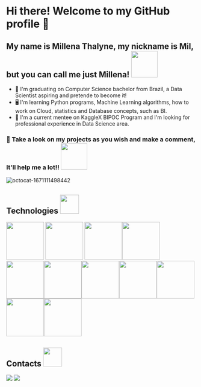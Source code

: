 # Hi there! Welcome to my GitHub profile 🌷
## My name is Millena Thalyne, my nickname is Mil, but you can call me just Millena! <img src="https://media.tenor.com/-f6Vna8VsdEAAAAi/happy-cat.gif" width="70" height="70"/>

- 🌸 I'm graduating on Computer Science bachelor from Brazil, a Data Scientist aspiring and pretende to become it!
- 🖥 I'm learning Python programs, Machine Learning algorithms, how to work on Cloud, statistics and Database concepts, such as BI. 
- 🌻 I'm a current mentee on KaggleX BIPOC Program and I'm looking for professional experience in Data Science area.


### 🚀 Take a look on my projects as you wish and make a comment, It'll help me a lot!! <img src="https://media.tenor.com/IRwu0K11SigAAAAj/dance.gif" width="70" height="70"/>
 

![octocat-1671111498442](https://user-images.githubusercontent.com/72171977/207873213-1027e0e7-8939-473f-aed4-6744d33547b2.png)
 ## Technologies <img src="https://media.tenor.com/uzTtjd6CtCAAAAAi/kitty-happy.gif" width="50" height="50"/> 
<img src="https://cdn.jsdelivr.net/gh/devicons/devicon/icons/docker/docker-original.svg" width="100" height="100"/> <img src="https://cdn.jsdelivr.net/gh/devicons/devicon/icons/git/git-original.svg" width="100" height="100"/>       <img src="https://cdn.jsdelivr.net/gh/devicons/devicon/icons/java/java-original.svg" width="100" height="100"/><img src="https://cdn.jsdelivr.net/gh/devicons/devicon/icons/jupyter/jupyter-original-wordmark.svg" width="100" height="100"/><img src="https://cdn.jsdelivr.net/gh/devicons/devicon/icons/linux/linux-original.svg" width="100" height="100"/><img src="https://cdn.jsdelivr.net/gh/devicons/devicon/icons/mysql/mysql-original-wordmark.svg" width="100" height="100"/><img src="https://cdn.jsdelivr.net/gh/devicons/devicon/icons/pandas/pandas-original-wordmark.svg" width="100" height="100" /><img src="https://cdn.jsdelivr.net/gh/devicons/devicon/icons/postgresql/postgresql-original-wordmark.svg" width="100" height="100"/><img src="https://cdn.jsdelivr.net/gh/devicons/devicon/icons/python/python-original.svg" width="100" height="100"/><img src="https://cdn.jsdelivr.net/gh/devicons/devicon/icons/r/r-original.svg" width="100" height="100"/><img src="https://cdn.jsdelivr.net/gh/devicons/devicon/icons/anaconda/anaconda-original.svg" width="100" height="100" />

## Contacts <img src="https://media.tenor.com/09QGj6bJKs4AAAAj/hug-day.gif" width="50" height="50"/>

<div>
<a href = "mailto:contato@millenathalyne"><img src="https://img.shields.io/badge/Gmail-D14836?style=for-the-badge&logo=gmail&logoColor=white" target="_blank"></a>
<a href="https://www.linkedin.com/in/millenathalyne" target="_blank"><img src="https://img.shields.io/badge/-LinkedIn-%230077B5?style=for-the-badge&logo=linkedin&logoColor=white" target="_blank"></a>   
</div>                   

